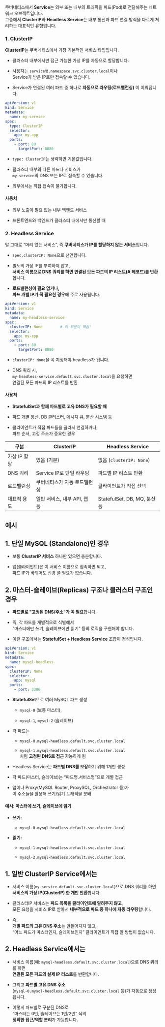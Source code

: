 쿠버네티스에서 **Service**는 외부 또는 내부의 트래픽을 파드(Pod)로 전달해주는 네트워크 오브젝트입니다.  
그중에서 **ClusterIP**와 **Headless Service**는 내부 통신과 파드 연결 방식을 다르게 처리하는 대표적인 유형입니다.

### 1. ClusterIP

**ClusterIP**는 쿠버네티스에서 가장 기본적인 서비스 타입입니다.

- 클러스터 내부에서만 접근 가능한 가상 IP를 자동으로 할당합니다.
    
- 사용자는 `service명.namespace.svc.cluster.local`이나  
    Service가 받은 IP로만 접속할 수 있습니다.
    
- Service가 연결된 여러 파드 중 하나로 **자동으로 라우팅(로드밸런싱)** 이 이뤄집니다.
``` yml
apiVersion: v1
kind: Service
metadata:
  name: my-service
spec:
  type: ClusterIP
  selector:
    app: my-app
  ports:
    - port: 80
      targetPort: 8080
```

- `type: ClusterIP`는 생략하면 기본값입니다.
    
- 클러스터 내부의 다른 파드나 서비스가  
    `my-service`의 DNS 또는 IP로 접속할 수 있습니다.
    
- 외부에서는 직접 접속이 불가합니다.
#### 사용처

- 외부 노출이 필요 없는 내부 백엔드 서비스
    
- 프론트엔드와 백엔드가 클러스터 내에서만 통신할 때

### 2. Headless Service

말 그대로 “머리 없는 서비스”, 즉 **쿠버네티스가 IP를 할당하지 않는 서비스**입니다.

- `spec.clusterIP: None`으로 선언합니다.
    
- 별도의 가상 IP를 부여하지 않고,  
    **서비스 이름으로 DNS 쿼리를 하면 연결된 모든 파드의 IP 리스트(A 레코드)를 반환**합니다.
    
- **로드밸런싱이 필요 없거나,  
    파드 개별 IP가 꼭 필요한 경우**에 주로 사용됩니다.

``` yml
apiVersion: v1
kind: Service
metadata:
  name: my-headless-service
spec:
  clusterIP: None        # 이 부분이 핵심!
  selector:
    app: my-app
  ports:
    - port: 80
      targetPort: 8080
```

- `clusterIP: None`을 꼭 지정해야 headless가 됩니다.
    
- DNS 쿼리 시,  
    `my-headless-service.default.svc.cluster.local`을 요청하면  
    연결된 모든 파드의 IP 리스트를 반환
    
#### 사용처

- **StatefulSet과 함께 파드별로 고유 DNS가 필요할 때**
    
- 파드 개별 통신, DB 클러스터, 메시지 큐, 분산 시스템 등
    
- 클라이언트가 직접 파드들을 골라서 연결하거나,  
    파드 순서, 고정 주소가 중요한 경우

|구분|ClusterIP|Headless Service|
|---|---|---|
|가상 IP 할당|있음 (기본)|없음 (`clusterIP: None`)|
|DNS 쿼리|Service IP로 단일 라우팅|파드별 IP 리스트 반환|
|로드밸런싱|쿠버네티스가 자동 로드밸런싱|클라이언트가 직접 선택|
|대표적 용도|일반 서비스, 내부 API, 웹 등|StatefulSet, DB, MQ, 분산 등|


## 예시
## 1. **단일 MySQL (Standalone)인 경우**

- 보통 **ClusterIP 서비스** 하나만 있으면 충분합니다.
    
- 앱(클라이언트)은 이 서비스 이름으로 접속하면 되고,  
    파드 IP가 바뀌어도 신경 쓸 필요가 없습니다.


## 2. **마스터-슬레이브(Replicas) 구조나 클러스터 구조인 경우**

- **파드별로 "고정된 DNS/주소"가 꼭 필요**합니다.
    
- 즉, 각 파드를 개별적으로 식별해서  
    “마스터에만 쓰기, 슬레이브에만 읽기” 등의 로직을 구현해야 합니다.
    
- 이런 구조에서는 **StatefulSet + Headless Service** 조합이 정석입니다.


``` yml
apiVersion: v1
kind: Service
metadata:
  name: mysql-headless
spec:
  clusterIP: None
  selector:
    app: mysql
  ports:
    - port: 3306

```


- **StatefulSet**으로 여러 MySQL 파드 생성
    
    - `mysql-0` (보통 마스터),
        
    - `mysql-1`, `mysql-2` (슬레이브)
        
- 각 파드는
    
    - `mysql-0.mysql-headless.default.svc.cluster.local`
        
    - `mysql-1.mysql-headless.default.svc.cluster.local`  
        처럼 **고정된 DNS로 접근 가능**하게 됨

- Headless Service는 **파드별 DNS를 보장**하기 위해 1개만 생성
    
- 각 파드(마스터, 슬레이브)는 “파드명.서비스명”으로 개별 접근
    
- 앱이나 Proxy(MySQL Router, ProxySQL, Orchestrator 등)가  
    이 주소들을 활용해 쓰기/읽기 트래픽을 분배

#### 예시: 마스터에 쓰기, 슬레이브에 읽기

- **쓰기:**
    
    - `mysql-0.mysql-headless.default.svc.cluster.local`
        
- **읽기:**
    
    - `mysql-1.mysql-headless.default.svc.cluster.local`
        
    - `mysql-2.mysql-headless.default.svc.cluster.local`



## 1. 일반 ClusterIP Service에서는

- 서비스 이름(`my-service.default.svc.cluster.local`)으로 DNS 쿼리를 하면  
    **서비스의 가상 IP(ClusterIP) 한 개만 반환**합니다.
    
- 클러스터IP 서비스는 **파드 목록을 클라이언트에 알려주지 않고**,  
    모든 요청을 서비스 IP로 받아서 **내부적으로 파드 중 하나에 자동 라우팅**합니다.
    
- 즉,  
    **개별 파드의 고유 DNS 주소**는 만들어지지 않고,  
    “어느 파드가 마스터인지, 슬레이브인지” 클라이언트가 직접 알 방법이 없습니다.


## 2. Headless Service에서는

- 서비스 이름(예: `mysql-headless.default.svc.cluster.local`)으로 DNS 쿼리를 하면  
    **연결된 모든 파드의 실제 IP 리스트**를 반환합니다.
    
- 그리고 **파드별 고유 DNS 주소**  
    (`mysql-0.mysql-headless.default.svc.cluster.local` 등)가 자동으로 생성됩니다.
    
- 이렇게 파드별로 구분된 DNS로  
    “마스터는 0번, 슬레이브는 1번/2번” 식의  
    **정확한 접근/역할 분리**가 가능합니다.